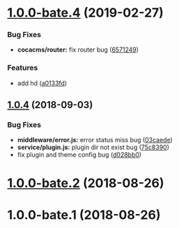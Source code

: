 <a name="1.0.0-bate.4"></a>
# [1.0.0-bate.4](https://github.com/rojer95/cocacms/compare/v1.0.4...v1.0.0-bate.4) (2019-02-27)


### Bug Fixes

* **cocacms/router:** fix router bug ([6571249](https://github.com/rojer95/cocacms/commit/6571249))


### Features

* add hd ([a0133fd](https://github.com/rojer95/cocacms/commit/a0133fd))



<a name="1.0.4"></a>
## [1.0.4](https://github.com/rojer95/cocacms/compare/1.0.0-bate.2...v1.0.4) (2018-09-03)


### Bug Fixes

* **middleware/error.js:** error status miss bug ([03caede](https://github.com/rojer95/cocacms/commit/03caede))
* **service/plugin.js:** plugin dir not exist bug ([75c8390](https://github.com/rojer95/cocacms/commit/75c8390))
* fix plugin and theme config bug ([d028bb0](https://github.com/rojer95/cocacms/commit/d028bb0))



<a name="1.0.0-bate.2"></a>
# [1.0.0-bate.2](https://github.com/rojer95/cocacms/compare/1.0.0-bate.1...1.0.0-bate.2) (2018-08-26)



<a name="1.0.0-bate.1"></a>
# 1.0.0-bate.1 (2018-08-26)



